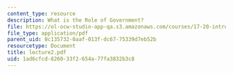 ```yaml
---
content_type: resource
description: What is the Role of Government?
file: https://ol-ocw-studio-app-qa.s3.amazonaws.com/courses/17-20-introduction-to-the-american-political-process-spring-2004/1ad6cfcd826033f2654a77fa3832b3c8_lecture2.pdf
file_type: application/pdf
parent_uid: 0c135732-0aaf-013f-dc67-75339d7eb52b
resourcetype: Document
title: lecture2.pdf
uid: 1ad6cfcd-8260-33f2-654a-77fa3832b3c8
---
```


